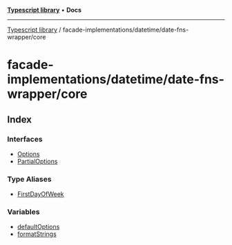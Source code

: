 [**Typescript library**](../../../../index.md) • **Docs**

***

[Typescript library](../../../../modules.md) / facade-implementations/datetime/date-fns-wrapper/core

# facade-implementations/datetime/date-fns-wrapper/core

## Index

### Interfaces

- [Options](interfaces/Options.md)
- [PartialOptions](interfaces/PartialOptions.md)

### Type Aliases

- [FirstDayOfWeek](type-aliases/FirstDayOfWeek.md)

### Variables

- [defaultOptions](variables/defaultOptions.md)
- [formatStrings](variables/formatStrings.md)
